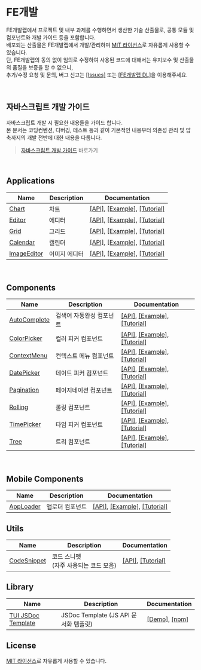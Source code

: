 FE개발
======================
FE개발랩에서 프로젝트 및 내부 과제를 수행하면서 생산한 기술 산출물로, 공통 모듈 및 컴포넌트와 개발 가이드 등을 포함합니다.<br>
배포되는 산출물은 FE개발랩에서 개발/관리하며 [MIT 라이선스](LICENSE)로 자유롭게 사용할 수 있습니다.<br>
단, FE개발랩의 동의 없이 임의로 수정하여 사용된 코드에 대해서는 유지보수 및 산출물의 품질을 보증을 할 수 없으니,<br>
추가/수정 요청 및 문의, 버그 신고는 [[Issues]](https://github.com/nhn/fe.javascript/issues) 또는 [[FE개발랩 DL]](mailto:dl_javascript@nhn.com)을 이용해주세요.<br>

<br>

## 자바스크립트 개발 가이드

자바스크립트 개발 시 필요한 내용들을 가이드 합니다.<br>
본 문서는 코딩컨벤션, 디버깅, 테스트 등과 같이 기본적인 내용부터 의존성 관리 및 압축까지의 개발 전반에 대한 내용을 다룹니다.

> [자바스크립트 개발 가이드](https://github.com/nhn/fe.javascript/wiki) 바로가기

<br>

## Applications

|Name|Description|Documentation|
| ---- | ---- | ---- |
|[Chart](https://github.com/nhn/tui.chart)|차트|[[API]](https://nhn.github.io/tui.chart/latest/), [[Example]](https://nhn.github.io/tui.chart/latest/tutorial-example01-01-bar-chart-basic), [[Tutorial]](https://github.com/nhn/tui.chart/blob/master/docs/wiki/getting-started.md)|
|[Editor](https://github.com/nhn/tui.editor)|에디터|[[API]](https://nhn.github.io/tui.editor/latest/), [[Example]](https://nhn.github.io/tui.editor/latest/tutorial-example01-editor-basic), [[Tutorial]](https://github.com/nhn/tui.editor/blob/master/docs/getting-started.md)|
|[Grid](https://github.com/nhn/tui.grid)|그리드|[[API]](https://nhn.github.io/tui.grid/latest/), [[Example]](https://nhn.github.io/tui.grid/latest/tutorial-example01-basic), [[Tutorial]](https://github.com/nhn/tui.grid/blob/master/docs/getting-started.md)|
|[Calendar](https://github.com/nhn/tui.calendar)|캘린더|[[API]](https://nhn.github.io/tui.calendar/latest/), [[Example]](https://nhn.github.io/tui.calendar/latest/tutorial-example00-basic), [[Tutorial]](https://github.com/nhn/tui.calendar/blob/master/docs/getting-started.md)|
|[ImageEditor](https://ui.toast.com/tui-image-editor/)|이미지 에디터|[[API]](http://nhn.github.io/tui.image-editor/latest/), [[Example]](http://nhn.github.io/tui.image-editor/latest/tutorial-example01-includeUi.html), [[Tutorial]](https://github.com/nhn/tui.image-editor/blob/master/docs/Basic-Tutorial.md)|
 
<br>

## Components

|Name|Description|Documentation|
| ---- | ---- | ---- |
|[AutoComplete](https://github.com/nhn/tui.auto-complete)|검색어 자동완성 컴포넌트|[[API]](http://nhn.github.io/tui.auto-complete/latest/), [[Example]](http://nhn.github.io/tui.auto-complete/latest/tutorial-example01-basic), [[Tutorial]](https://github.com/nhn/tui.auto-complete/wiki)|
|[ColorPicker](https://github.com/nhn/tui.color-picker)|컬러 피커 컴포넌트|[[API]](http://nhn.github.io/tui.color-picker/latest/), [[Example]](http://nhn.github.io/tui.color-picker/latest/tutorial-example01-basic), [[Tutorial]](https://github.com/nhn/tui.color-picker/wiki/Installation)|
|[ContextMenu](https://github.com/nhn/tui.context-menu)|컨텍스트 메뉴 컴포넌트|[[API]](http://nhn.github.io/tui.context-menu/latest/), [[Example]](http://nhn.github.io/tui.context-menu/latest/tutorial-example01-basic), [[Tutorial]](https://github.com/nhn/tui.context-menu/wiki/English-Version)|
|[DatePicker](https://github.com/nhn/tui.date-picker)|데이트 피커 컴포넌트|[[API]](http://nhn.github.io/tui.date-picker/latest/), [[Example]](https://nhn.github.io/tui.date-picker/latest/tutorial-example01-basic), [[Tutorial]](https://github.com/nhn/tui.date-picker/wiki/Getting-Started)|
|[Pagination](https://github.com/nhn/tui.pagination/)|페이지네이션 컴포넌트|[[API]](https://nhn.github.io/tui.pagination/latest/), [[Example]](https://nhn.github.io/tui.pagination/latest/tutorial-example01-basic), [[Tutorial]](https://github.com/nhn/tui.pagination/wiki/Getting-Started)|
|[Rolling](https://github.com/nhn/tui.rolling)|롤링 컴포넌트|[[API]](http://nhn.github.io/tui.rolling/latest/), [[Example]](http://nhn.github.io/tui.rolling/latest/tutorial-example01-basic), [[Tutorial]](https://github.com/nhn/tui.rolling/wiki/English-Version)|
|[TimePicker](https://github.com/nhn/tui.time-picker)|타임 피커 컴포넌트|[[API]](https://nhn.github.io/tui.time-picker/latest/), [[Example]](https://nhn.github.io/tui.time-picker/latest/tutorial-example01-basic), [[Tutorial]](https://github.com/nhn/tui.time-picker/wiki/Getting-Started)|
|[Tree](https://github.com/nhn/tui.tree)|트리 컴포넌트|[[API]](http://nhn.github.io/tui.tree/latest/), [[Example]](https://nhn.github.io/tui.tree/latest/tutorial-example01-basic), [[Tutorial]](https://github.com/nhn/tui.tree/wiki/Tutorial)|

<br>

## Mobile Components

|Name|Description|Documentation|
| ---- | ---- | ---- |
|[AppLoader](https://github.com/nhn/tui.app-loader)|앱로더 컴포넌트|[[API]](http://nhn.github.io/tui.app-loader/latest/), [[Example]](http://nhn.github.io/tui.app-loader/latest/tutorial-example01-basic), [[Tutorial]](https://github.com/nhn/tui.app-loader/wiki/TUI-AppLoader-2.0.0-Migration-Guide)|

## Utils

|Name|Description|Documentation|
| ---- | ---- | ---- |
|[CodeSnippet](https://github.com/nhn/tui.code-snippet/)|코드 스니펫<br>(자주 사용되는 코드 모음)|[[API]](https://nhn.github.io/tui.code-snippet/latest/), [[Tutorial]](https://github.com/nhn/tui.code-snippet/blob/master/docs/getting-started.md)|

## Library

|Name|Description| Documentation |
| ---- | ---- | ---- |
|[TUI JSDoc Template](https://github.com/nhn/tui.jsdoc-template)|JSDoc Template (JS API 문서화 템플릿) | [[Demo]](https://nhn.github.io/tui.jsdoc-template/latest/), [[npm]](https://www.npmjs.com/package/tui-jsdoc-template)|

## License

[MIT 라이선스](LICENSE)로 자유롭게 사용할 수 있습니다.
